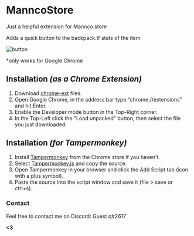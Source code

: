 # ManncoStore
Just a helpful extension for Mannco.store

Adds a quick button to the backpack.tf stats of the item

![button](https://user-images.githubusercontent.com/85738001/121816173-c4881700-cc82-11eb-80b4-fc28dadfeeea.png)

*only works for Google Chrome
## Installation _(as a Chrome Extension)_
1) Download [chrome-ext](./chrome-ext) files.
2) Open Google Chrome, in the address bar type "chrome://extensions" and hit Enter.
3) Enable the Developer mode button in the Top-Right corner.
4) In the Top-Left click the "Load unpacked" button, then select the file you just downloaded.

## Installation _(for Tampermonkey)_
1) Install [Tampermonkey](https://chrome.google.com/webstore/detail/tampermonkey/dhdgffkkebhmkfjojejmpbldmpobfkfo) from the Chrome store if you haven't.
2) Select [Tampermonkey.js](./Tampermonkey.js) and copy the source.
3) Open Tampermonkey in your browser and click the Add Script tab (icon with a plus symbol).
4) Paste the source into the script window and save it (file > save or ctrl+s).
### Contact
Feel free to contact me on Discord: Guest q#2617

**<3**
